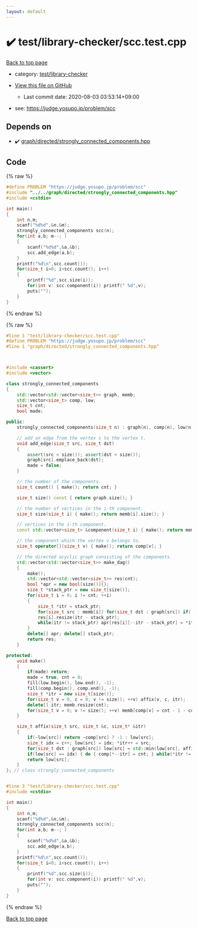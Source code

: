 ```yaml
---
layout: default
---
```


<!-- mathjax config similar to math.stackexchange -->
<script type="text/javascript" async
  src="https://cdnjs.cloudflare.com/ajax/libs/mathjax/2.7.5/MathJax.js?config=TeX-MML-AM_CHTML">
</script>
<script type="text/x-mathjax-config">
  MathJax.Hub.Config({
    TeX: { equationNumbers: { autoNumber: "AMS" }},
    tex2jax: {
      inlineMath: [ ['$','$'] ],
      processEscapes: true
    },
    "HTML-CSS": { matchFontHeight: false },
    displayAlign: "left",
    displayIndent: "2em"
  });
</script>

<script type="text/javascript" src="https://cdnjs.cloudflare.com/ajax/libs/jquery/3.4.1/jquery.min.js"></script>
<script src="https://cdn.jsdelivr.net/npm/jquery-balloon-js@1.1.2/jquery.balloon.min.js" integrity="sha256-ZEYs9VrgAeNuPvs15E39OsyOJaIkXEEt10fzxJ20+2I=" crossorigin="anonymous"></script>
<script type="text/javascript" src="../../../assets/js/copy-button.js"></script>
<link rel="stylesheet" href="../../../assets/css/copy-button.css" />


# :heavy_check_mark: test/library-checker/scc.test.cpp

<a href="../../../index.html">Back to top page</a>

* category: <a href="../../../index.html#8a40f8ed03f4cdb6c2fe0a2d4731a143">test/library-checker</a>
* <a href="{{ site.github.repository_url }}/blob/master/test/library-checker/scc.test.cpp">View this file on GitHub</a>
    - Last commit date: 2020-08-03 03:53:14+09:00


* see: <a href="https://judge.yosupo.jp/problem/scc">https://judge.yosupo.jp/problem/scc</a>


## Depends on

* :heavy_check_mark: <a href="../../../library/graph/directed/strongly_connected_components.hpp.html">graph/directed/strongly_connected_components.hpp</a>


## Code

<a id="unbundled"></a>
{% raw %}
```cpp
#define PROBLEM "https://judge.yosupo.jp/problem/scc"
#include "../../graph/directed/strongly_connected_components.hpp"
#include <cstdio>

int main()
{
    int n,m;
    scanf("%d%d",&n,&m);
    strongly_connected_components scc(n);
    for(int a,b; m--; )
    {
        scanf("%d%d",&a,&b);
        scc.add_edge(a,b);
    }
    printf("%d\n",scc.count());
    for(size_t i=0; i<scc.count(); i++)
    {
        printf("%d",scc.size(i));
        for(int v: scc.component(i)) printf(" %d",v);
        puts("");
    }
}
```
{% endraw %}

<a id="bundled"></a>
{% raw %}
```cpp
#line 1 "test/library-checker/scc.test.cpp"
#define PROBLEM "https://judge.yosupo.jp/problem/scc"
#line 1 "graph/directed/strongly_connected_components.hpp"



#include <cassert>
#include <vector>

class strongly_connected_components
{
    std::vector<std::vector<size_t>> graph, memb;
    std::vector<size_t> comp, low;
    size_t cnt;
    bool made;

public:
    strongly_connected_components(size_t n) : graph(n), comp(n), low(n), made() {}

    // add an edge from the vertex s to the vertex t.
    void add_edge(size_t src, size_t dst)
    {
        assert(src < size()); assert(dst < size());
        graph[src].emplace_back(dst);
        made = false;
    }

    // the number of the components.
    size_t count() { make(); return cnt; }

    size_t size() const { return graph.size(); }

    // the number of vertices in the i-th component.
    size_t size(size_t i) { make(); return memb[i].size(); }

    // vertices in the i-th component.
    const std::vector<size_t> &component(size_t i) { make(); return memb[i]; }

    // the component which the vertex v belongs to.
    size_t operator[](size_t v) { make(); return comp[v]; }

    // the directed acyclic graph consisting of the components.
    std::vector<std::vector<size_t>> make_dag()
    {
        make();
        std::vector<std::vector<size_t>> res(cnt);
        bool *apr = new bool[size()]{};
        size_t *stack_ptr = new size_t[size()];
        for(size_t i = 0; i != cnt; ++i)
        {
            size_t *itr = stack_ptr;
            for(size_t src : memb[i]) for(size_t dst : graph[src]) if(!apr[comp[dst]]) apr[comp[dst]] = true, *itr++ = comp[dst];
            res[i].resize(itr - stack_ptr);
            while(itr != stack_ptr) apr[res[i][--itr - stack_ptr] = *itr] = false;
        }
        delete[] apr; delete[] stack_ptr;
        return res;
    }

protected:
    void make()
    {
        if(made) return;
        made = true, cnt = 0;
        fill(low.begin(), low.end(), -1);
        fill(comp.begin(), comp.end(), -1);
        size_t *itr = new size_t[size()];
        for(size_t v = 0, c = 0; v != size(); ++v) affix(v, c, itr);
        delete[] itr; memb.resize(cnt);
        for(size_t v = 0; v != size(); ++v) memb[comp[v] = cnt - 1 - comp[v]].emplace_back(v);
    }

    size_t affix(size_t src, size_t &c, size_t* &itr)
    {
        if(~low[src]) return ~comp[src] ? -1 : low[src];
        size_t idx = c++; low[src] = idx; *itr++ = src;
        for(size_t dst : graph[src]) low[src] = std::min(low[src], affix(dst, c, itr));
        if(low[src] == idx) { do { comp[*--itr] = cnt; } while(*itr != src); ++cnt; }
        return low[src];
    }
}; // class strongly_connected_components


#line 3 "test/library-checker/scc.test.cpp"
#include <cstdio>

int main()
{
    int n,m;
    scanf("%d%d",&n,&m);
    strongly_connected_components scc(n);
    for(int a,b; m--; )
    {
        scanf("%d%d",&a,&b);
        scc.add_edge(a,b);
    }
    printf("%d\n",scc.count());
    for(size_t i=0; i<scc.count(); i++)
    {
        printf("%d",scc.size(i));
        for(int v: scc.component(i)) printf(" %d",v);
        puts("");
    }
}

```
{% endraw %}

<a href="../../../index.html">Back to top page</a>

